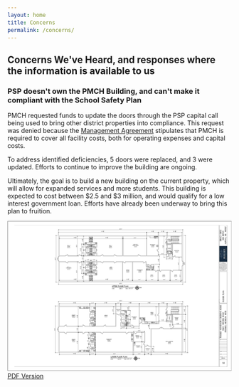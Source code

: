 ```yaml
---
layout: home
title: Concerns
permalink: /concerns/
---
```


## Concerns We've Heard, and responses where the information is available to us

### PSP doesn't own the PMCH Building, and can't make it compliant with the School Safety Plan

PMCH requested funds to update the doors through the PSP capital call being used to bring other district properties into compliance. This request was denied because the [Management Agreement](assets/files/2023-2024_Mgt_Agreement_Amendment.pdf) stipulates that PMCH is required to cover all facility costs, both for operating expenses and capital costs.

To address identified deficiencies, 5 doors were replaced, and 3 were updated. Efforts to continue to improve the building are ongoing.

Ultimately, the goal is to build a new building on the current property, which will allow for expanded services and more students. This building is expected to cost between $2.5 and $3 million, and would qualify for a low interest government loan. Efforts have already been underway to bring this plan to fruition.

![New Building Floorplan](/assets/images/floor_plan.png)
[PDF Version](/assets/files/Petoskey_Montessori_20230619.pdf)